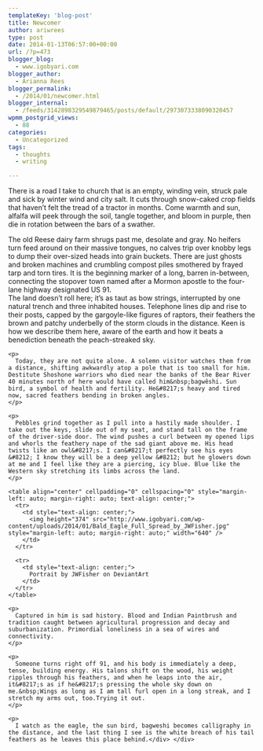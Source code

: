 ```yaml
---
templateKey: 'blog-post'
title: Newcomer
author: ariwrees
type: post
date: 2014-01-13T06:57:00+00:00
url: /?p=473
blogger_blog:
  - www.igobyari.com
blogger_author:
  - Arianna Rees
blogger_permalink:
  - /2014/01/newcomer.html
blogger_internal:
  - /feeds/3142898329549879465/posts/default/2973073338090320457
wpmm_postgrid_views:
  - 88
categories:
  - Uncategorized
tags:
  - thoughts
  - writing

---
```

<div dir="ltr" style="text-align: left;">
  There is a road I take to church that is an empty, winding vein, struck pale and sick by winter wind and city salt. It cuts through snow-caked crop fields that haven&#8217;t felt the tread of a tractor in months. Come warmth and sun, alfalfa will peek through the soil, tangle together, and bloom in purple, then die in rotation between the bars of a swather.</p> 
  
  <div>
  </div>
  
  <div>
    The old Reese dairy farm shrugs past me, desolate and gray. No heifers turn feed around on their massive tongues, no calves trip over knobby legs to dump their over-sized heads into grain buckets. There are just ghosts and broken machines and crumbling compost piles smothered by frayed tarp and torn tires. It is the beginning marker of a long, barren in-between, connecting the stopover town named after a Mormon apostle to the four-lane highway designated US 91.&nbsp;
  </div>
  
  <div>
  </div>
  
  <div>
    The land doesn&#8217;t roll here; it&#8217;s as taut as bow strings, interrupted by one natural trench and three inhabited houses. Telephone lines dip and rise to their posts, capped by the gargoyle-like figures of raptors, their feathers the brown and patchy underbelly of the storm clouds in the distance. Keen is how we describe them here, aware of the earth and how it beats a benediction beneath the peach-streaked sky.</p> 
    
    <p>
      Today, they are not quite alone. A solemn visitor watches them from a distance, shifting awkwardly atop a pole that is too small for him. Destitute Shoshone warriors who died near the banks of the Bear River 40 minutes north of here would have called him&nbsp;bagwêshi. Sun bird, a symbol of health and fertility. He&#8217;s heavy and tired now, sacred feathers bending in broken angles.
    </p>
    
    <p>
      Pebbles grind together as I pull into a hastily made shoulder. I take out the keys, slide out of my seat, and stand tall on the frame of the driver-side door. The wind pushes a curl between my opened lips and whorls the feathery nape of the sad giant above me. His head twists like an owl&#8217;s. I can&#8217;t perfectly see his eyes &#8212; I know they will be a deep yellow &#8212; but he glowers down at me and I feel like they are a piercing, icy blue. Blue like the Western sky stretching its limbs across the land.
    </p>
    
    <table align="center" cellpadding="0" cellspacing="0" style="margin-left: auto; margin-right: auto; text-align: center;">
      <tr>
        <td style="text-align: center;">
          <img height="374" src="http://www.igobyari.com/wp-content/uploads/2014/01/Bald_Eagle_Full_Spread_by_JWFisher.jpg" style="margin-left: auto; margin-right: auto;" width="640" />
        </td>
      </tr>
      
      <tr>
        <td style="text-align: center;">
          Portrait by JWFisher on DeviantArt
        </td>
      </tr>
    </table>
    
    <p>
      Captured in him is sad history. Blood and Indian Paintbrush and tradition caught between agricultural progression and decay and suburbanization. Primordial loneliness in a sea of wires and connectivity.
    </p>
    
    <p>
      Someone turns right off 91, and his body is immediately a deep, tense, building energy. His talons shift on the wood, his weight ripples through his feathers, and when he leaps into the air, it&#8217;s as if he&#8217;s pressing the whole sky down on me.&nbsp;Wings as long as I am tall furl open in a long streak, and I stretch my arms out, too.Trying it out.
    </p>
    
    <p>
      I watch as the eagle, the sun bird, bagweshi becomes calligraphy in the distance, and the last thing I see is the white breach of his tail feathers as he leaves this place behind.</div> </div>